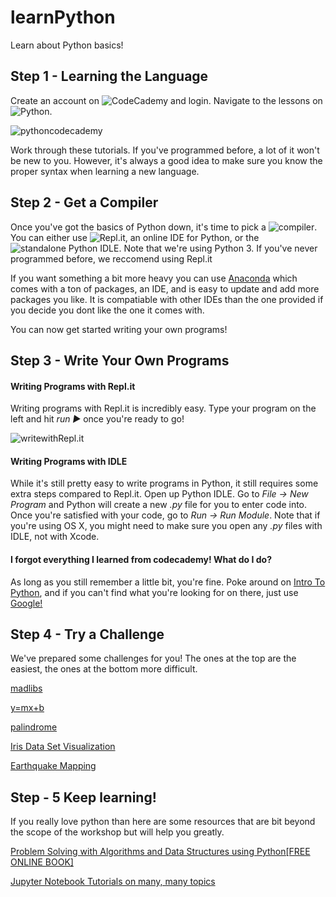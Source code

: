 # learnPython
Learn about Python basics!

## Step 1 - Learning the Language
Create an account on ![CodeCademy](https://www.codecademy.com/) and login. Navigate to the lessons on ![Python](https://www.codecademy.com/learn/learn-python).

![pythoncodecademy](https://github.com/mitchpehora/learnPython/blob/master/images/Screen%20Shot%202017-09-22%20at%2012.33.43%20PM.png?raw=true)

Work through these tutorials. If you've programmed before, a lot of it won't be new to you. However, it's always a good idea to make sure you know the proper syntax when learning a new language. 

## Step 2 - Get a Compiler
Once you've got the basics of Python down, it's time to pick a ![compiler](https://en.wikipedia.org/wiki/Compiler). You can either use ![Repl.it](https://repl.it/languages/python3), an online IDE for Python, or the ![standalone Python IDLE](https://www.python.org/downloads/). Note that we're using Python 3. If you've never programmed before, we reccomend using Repl.it

If you want something a bit more heavy you can use [Anaconda](https://www.anaconda.com/download/) which comes with a ton of packages, an IDE, and is easy to update and add more packages you like. It is compatiable with other IDEs than the one provided if you decide you dont like the one it comes with. 

You can now get started writing your own programs!

## Step 3 - Write Your Own Programs

#### Writing Programs with Repl.it
Writing programs with Repl.it is incredibly easy. Type your program on the left and hit *run ►* once you're ready to go!

![writewithRepl.it](https://github.com/mitchpehora/learnPython/blob/master/images/Screen%20Shot%202017-09-22%20at%201.02.57%20PM.png?raw=true)

#### Writing Programs with IDLE
While it's still pretty easy to write programs in Python, it still requires some extra steps compared to Repl.it. Open up Python IDLE. Go to *File → New Program* and Python will create a new *.py* file for you to enter code into. Once you're satisfied with your code, go to *Run → Run Module*. Note that if you're using OS X, you might need to make sure you open any *.py* files with IDLE, not with Xcode.

#### I forgot everything I learned from codecademy! What do I do?
As long as you still remember a little bit, you're fine. Poke around on [Intro To Python](http://introtopython.org/), and if you can't find what you're looking for on there, just use [Google!](http://bfy.tw/E5IP)

## Step 4 - Try a Challenge
We've prepared some challenges for you! The ones at the top are the easiest, the ones at the bottom more difficult.

[madlibs](https://repl.it/teacher/assignments/431325/)

[y=mx+b](https://repl.it/teacher/assignments/427752/)

[palindrome](https://repl.it/teacher/assignments/431786/)

[Iris Data Set Visualization](https://www.kaggle.com/benhamner/python-data-visualizations)

[Earthquake Mapping](http://introtopython.org/visualization_earthquakes.html)

## Step - 5 Keep learning!
If you really love python than here are some resources that are bit beyond the scope of the workshop but will help you greatly.

[Problem Solving with Algorithms and Data Structures using Python[FREE ONLINE BOOK]](http://interactivepython.org/runestone/static/pythonds/index.html)

[Jupyter Notebook Tutorials on many, many topics](https://github.com/jupyter/jupyter/wiki/A-gallery-of-interesting-Jupyter-Notebooks)

